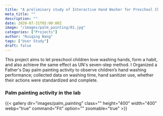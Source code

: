 ```yaml
---
title: "A preliminary study of Interactive Hand Washer for Preschool Children"
meta_title: ""
description: ""
date: 2020-07-31T05:00:00Z
image: "/images/palm_painting/01.jpg"
categories: ["Projects"]
author: "Ruiqing Wang"
tags: ["User Study"]
draft: false
---
```


This project aims to let preschool children love washing hands, form a habit, and also achieve the same effect as UN's seven-step method. I Organized a Father's Day palm painting activity to observe children’s hand washing performance; collected data on washing time, hand sanitizer use, whether their actions were standardized and complete.

### Palm painting activity in the lab
{{< gallery dir="images/palm_painting" class="" height="400" width="400" webp="true" command="Fit" option="" zoomable="true" >}}


